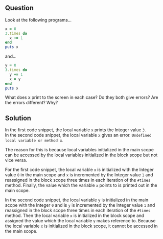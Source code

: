 ## Question

Look at the following programs...

```ruby
x = 0
3.times do
  x += 1
end
puts x
```
and...

```ruby
y = 0
3.times do
  y += 1
  x = y
end
puts x
```

What does x print to the screen in each case? Do they both give errors? Are the errors different? Why?

## Solution

In the first code snippet, the local variable `x` prints the Integer value `3`.  
In the second code snippet, the local variable `x` gives an error. `Undefined local variable or method x`.

The reason for this is because local variables initialized in the main scope can be accessed by the local variables initialized in the block scope but not vice versa.

For the first code snippet, the local variable `x` is initialized with the Integer value `0` in the main scope and `x` is incremented by the Integer value `1` and reassigned in the block scope three times in each iteration of the `#times` method. Finally, the value which the variable `x` points to is printed out in the main scope.

In the second code snippet, the local variable `y` is initialized in the main scope with the Integer `0` and is `y` is incremented by the Integer value `1` and reassigned in the block scope three times in each   iteration of the `#times` method. Then the local variable `x` is initialized in the block scope and   assigned the value which the local variable `y` makes reference to. Because the local variable `x` is  initialized in the block scope, it cannot be accessed in the main scope.  